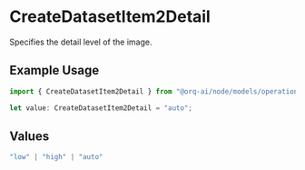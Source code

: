 # CreateDatasetItem2Detail

Specifies the detail level of the image.

## Example Usage

```typescript
import { CreateDatasetItem2Detail } from "@orq-ai/node/models/operations";

let value: CreateDatasetItem2Detail = "auto";
```

## Values

```typescript
"low" | "high" | "auto"
```
